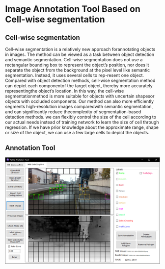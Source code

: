 # Image Annotation Tool Based on Cell-wise segmentation
## Cell-wise segmentation
Cell-wise  segmentation  is  a  relatively  new  approach  forannotating  objects  in  images.  The  method  can  be  viewed  as a  task  between  object  detection  and  semantic  segmentation. Cell-wise  segmentation  does  not  use  a  rectangular  bounding box to represent the object’s position, nor does it separate the object  from  the  background  at  the  pixel  level  like  semantic segmentation.  Instead,  it  uses  several  cells  to  rep-resent  one  object.  Compared  with  object  detection  methods, cell-wise  segmentation  method  can  depict  each  componentof  the  target  object,  thereby  more  accurately  representingthe  object’s  location.  In  this  way,  the  cell-wise  segmentationmethod  is  more  suitable  for  objects  with  uncertain  shapesor  objects  with  occluded  components.  Our  method  can  also more  efficiently  segments  high-resolution  images  comparedwith  semantic  segmentation,  and  can  significantly  reduce  thecomplexity  of  segmentation-based  detection  methods. we can flexibly control the size of the cell according to our actual needs instead of training network to learn the size  of  cell  through  regression.  If  we  have  prior  knowledge about the approximate range, shape or size of the object, we can use a few large cells to depict the objects.
## Annotation Tool
![image](https://github.com/Inceptionnet/YOLIC-Labeling/blob/master/images/LabelingGUI.png)

